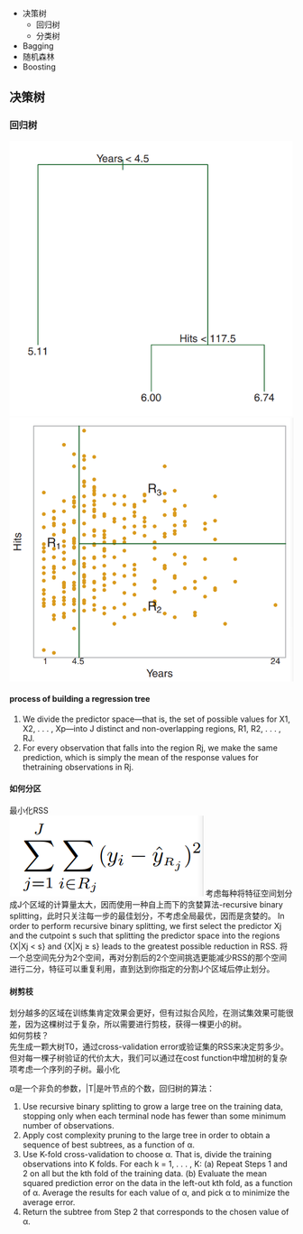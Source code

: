 * 决策树
  * 回归树
  * 分类树
* Bagging
* 随机森林
* Boosting
## 决策树
### 回归树
![tree1](https://github.com/shirley-wen/group-learning/blob/master/图片/1.png)
![tree2](https://github.com/shirley-wen/group-learning/blob/master/图片/2.png)
#### process of building a regression tree
1. We divide the predictor space—that is, the set of possible values for X1, X2, . . . , Xp—into J distinct and non-overlapping regions,
R1, R2, . . . , RJ.
2. For every observation that falls into the region Rj, we make the same prediction, which is simply the mean of the response values for thetraining observations in Rj.
#### 如何分区
最小化RSS  
![tree3](https://github.com/shirley-wen/group-learning/blob/master/图片/3.png)
  考虑每种将特征空间划分成J个区域的计算量太大，因而使用一种自上而下的贪婪算法-recursive binary splitting，此时只关注每一步的最佳划分，不考虑全局最优，因而是贪婪的。
  In order to perform recursive binary splitting, we first select the predictor Xj and the cutpoint s such that splitting the predictor space into the regions {X|Xj < s} and {X|Xj ≥ s} leads to the greatest possible reduction in RSS. 
  将一个总空间先分为2个空间，再对分割后的2个空间挑选更能减少RSS的那个空间进行二分，特征可以重复利用，直到达到你指定的分割J个区域后停止划分。
#### 树剪枝
  划分越多的区域在训练集肯定效果会更好，但有过拟合风险，在测试集效果可能很差，因为这棵树过于复杂，所以需要进行剪枝，获得一棵更小的树。  
  如何剪枝？  
  先生成一颗大树T0，通过cross-validation error或验证集的RSS来决定剪多少。但对每一棵子树验证的代价太大，我们可以通过在cost function中增加树的复杂项考虑一个序列的子树。最小化
  
  α是一个非负的参数，|T|是叶节点的个数，回归树的算法：
1. Use recursive binary splitting to grow a large tree on the training data, stopping only when each terminal node has fewer than some
minimum number of observations.
2. Apply cost complexity pruning to the large tree in order to obtain a sequence of best subtrees, as a function of α.
3. Use K-fold cross-validation to choose α. That is, divide the training observations into K folds. For each k = 1, . . . , K:
(a) Repeat Steps 1 and 2 on all but the kth fold of the training data.
(b) Evaluate the mean squared prediction error on the data in the left-out kth fold, as a function of α.
Average the results for each value of α, and pick α to minimize the average error.
4. Return the subtree from Step 2 that corresponds to the chosen value of α.
